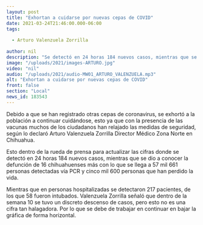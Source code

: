 ```yaml
---
layout: post
title: "Exhortan a cuidarse por nuevas cepas de COVID"
date: 2021-03-24T21:46:00.000-06:00
tags:
  
  - Arturo Valenzuela Zorrilla
  
author: nil
description: "Se detectó en 24 horas 184 nuevos casos, mientras que se dio a conocer la defunción de 16 chihuahuenses."
image: "/uploads/2021/images-ARTURO.jpg"
video: "nil"
audio: "/uploads/2021/audio-MW01_ARTURO_VALENZUELA.mp3"
alt: "Exhortan a cuidarse por nuevas cepas de COVID"
front: false
section: "Local"
news_id: 183543
---
```


Debido a que se han registrado otras cepas de coronavirus, se exhortó a la población a continuar cuidándose, esto ya que con la presencia de las vacunas muchos de los ciudadanos han relajado las medidas de seguridad, según lo declaró Arturo Valenzuela Zorrilla Director Médico Zona Norte en Chihuahua.

Esto dentro de la rueda de prensa para actualizar las cifras donde se detectó en 24 horas 184 nuevos casos, mientras que se dio a conocer la defunción de 16 chihuahuenses más con lo que se llega a 57 mil 661 personas detectadas vía PCR y cinco mil 600 personas que han perdido la vida. 

Mientras que en personas hospitalizadas se detectaron 217 pacientes, de los que 58 fueron intubados. Valenzuela Zorrilla señaló que dentro de la semana 10 se tuvo un discreto descenso de casos, pero esto no es una cifra tan halagadora. Por lo que se debe de trabajar en continuar en bajar la gráfica de forma horizontal.
